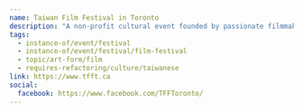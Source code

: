 ```yaml
---
name: Taiwan Film Festival in Toronto
description: "A non-profit cultural event founded by passionate filmmakers and film enthusiasts. As the first Taiwanese film festival in Toronto, TFFT fills the gap of large-scale Taiwanese cinema representation in Eastern North America. The festival curates a rich selection of feature films, documentaries, and shorts that reflect Taiwan's evolving society, creativity, and cinematic vision, bridging cultures and fostering understanding between Taiwanese and Canadian communities."
tags:
  - instance-of/event/festival
  - instance-of/event/festival/film-festival
  - topic/art-form/film
  - requires-refactoring/culture/taiwanese
link: https://www.tfft.ca
social:
  facebook: https://www.facebook.com/TFFToronto/
---
```

